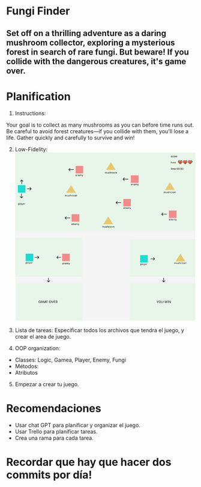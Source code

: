 # Fungi Finder 

## Set off on a thrilling adventure as a daring mushroom collector, exploring a mysterious forest in search of rare fungi. But beware! If you collide with the dangerous creatures, it's game over.

# Planification 

1. Instructions: 

Your goal is to collect as many mushrooms as you can before time runs out. Be careful to avoid forest creatures—if you collide with them, you'll lose a life. Gather quickly and carefully to survive and win!

2. Low-Fidelity:
![low-fi desing](./img/lowfi.png)

3. Lista de tareas:
Especificar todos los archivos que tendra el juego, y crear el area de juego. 

4. OOP organization:

- Classes: Logic, Gamea, Player, Enemy, Fungi
- Métodos:
- Atributos
5. Empezar a crear tu juego.

# Recomendaciones 
- Usar chat GPT para planificar y organizar el juego. 
- Usar Trello para planificar tareas.
- Crea una rama para cada tarea. 

# Recordar que hay que hacer dos commits por día!